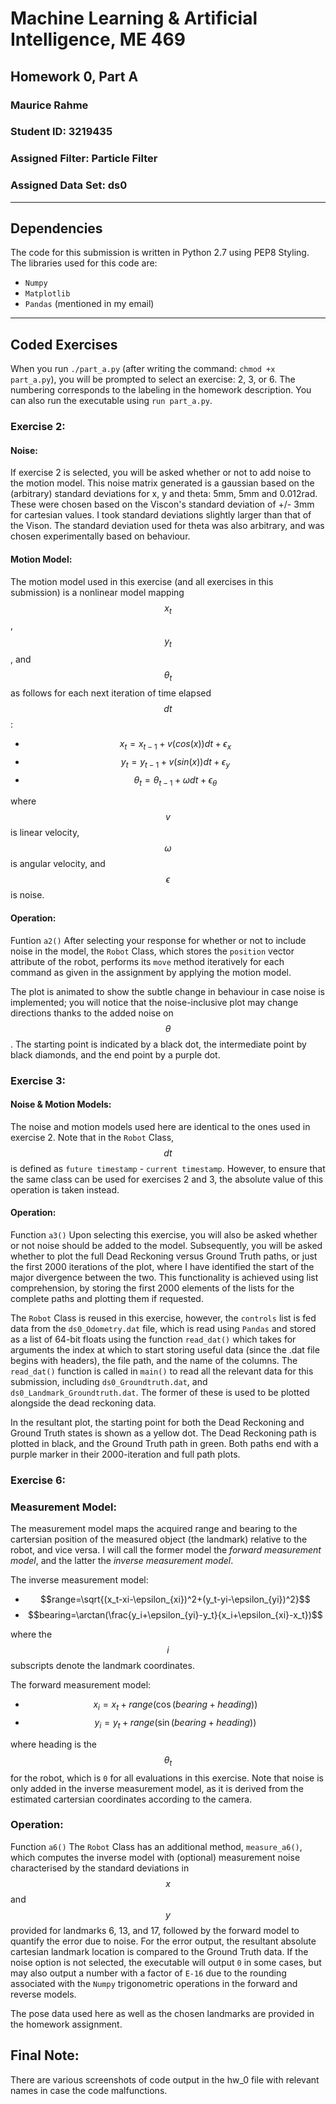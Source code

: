 # Machine Learning & Artificial Intelligence, ME 469
## Homework 0, Part A
### Maurice Rahme
### Student ID: 3219435

### Assigned Filter: Particle Filter
### Assigned Data Set: ds0

****
## Dependencies
The code for this submission is written in Python 2.7 using PEP8 Styling. 
The libraries used for this code are:
* ``` Numpy ```
* ``` Matplotlib ```
* ``` Pandas ``` (mentioned in my email)
****
## Coded Exercises
When you run ``` ./part_a.py ``` (after writing the command: ``` chmod +x part_a.py ```), you will be prompted to select an exercise: 2, 3, or 6. The numbering corresponds to the labeling in the homework description. You can also run the executable using ``` run part_a.py ```.
### Exercise 2:
#### Noise:
If exercise 2 is selected, you will be asked whether or not to add noise to the motion model. This noise matrix generated is a gaussian based on the (arbitrary) standard deviations for x, y and theta: 5mm, 5mm and 0.012rad. These were chosen based on the Viscon's standard deviation of +/- 3mm for cartesian values. I took standard deviations slightly larger than that of the Vison. The standard deviation used for theta was also arbitrary, and was chosen experimentally based on behaviour.
#### Motion Model:
The motion model used in this exercise (and all exercises in this submission) is a nonlinear model mapping $$x_t$$, $$y_t$$, and $$\theta_t$$ as follows for each next iteration of time elapsed $$dt$$:
* $$x_t=x_{t-1}+v(cos(x))dt+\epsilon_x$$
* $$y_t=y_{t-1}+v(sin(x))dt+\epsilon_y$$
* $$\theta_t=\theta_{t-1}+\omega dt+\epsilon_{\theta}$$

where $$v$$ is linear velocity, $$\omega$$ is angular velocity, and $$\epsilon$$ is noise. 

#### Operation:
Funtion ```a2()```
After selecting your response for whether or not to include noise in the model, the ``` Robot ``` Class, which stores the ``` position ``` vector attribute of the robot, performs its ``` move ``` method iteratively for each command as given in the assignment by applying the motion model.

The plot is animated to show the subtle change in behaviour in case noise is implemented; you will notice that the noise-inclusive plot may change directions thanks to the added noise on $$\theta$$. The starting point is indicated by a black dot, the intermediate point by black diamonds, and the end point by a purple dot. 

### Exercise 3:
#### Noise & Motion Models:
The noise and motion models used here are identical to the ones used in exercise 2. Note that in the ``` Robot ``` Class, $$dt$$ is defined as ``` future timestamp ``` - ``` current timestamp ```. However, to ensure that the same class can be used for exercises 2 and 3, the absolute value of this operation is taken instead. 
#### Operation:
Function ```a3()```
Upon selecting this exercise, you will also be asked whether or not noise should be added to the model. Subsequently, you will be asked whether to plot the full Dead Reckoning versus Ground Truth paths, or just the first 2000 iterations of the plot, where I have identified the start of the major divergence between the two. This functionality is achieved using list comprehension, by storing the first 2000 elements of the lists for the complete paths and plotting them if requested. 

The ``` Robot ``` Class is reused in this exercise, however, the ```controls``` list is fed data from the ```ds0_Odometry.dat``` file, which is read using ```Pandas``` and stored as a list of 64-bit floats using the function ```read_dat()``` which takes for arguments the index at which to start storing useful data (since the .dat file begins with headers), the file path, and the name of the columns. The ```read_dat()``` function is called in ```main()``` to read all the relevant data for this submission, including ```ds0_Groundtruth.dat```, and ```ds0_Landmark_Groundtruth.dat```. The former of these is used to be plotted alongside the dead reckoning data. 

In the resultant plot, the starting point for both the Dead Reckoning and Ground Truth states is shown as a yellow dot. The Dead Reckoning path is plotted in black, and the Ground Truth path in green. Both paths end with a purple marker in their 2000-iteration and full path plots. 

### Exercise 6:
### Measurement Model:
The measurement model maps the acquired range and bearing to the cartersian position of the measured object (the landmark) relative to the robot, and vice versa. I will call the former model the *forward measurement model*, and the latter the *inverse measurement model*. 

The inverse measurement model:
* $$range=\sqrt{(x_t-xi-\epsilon_{xi})^2+(y_t-yi-\epsilon_{yi})^2}$$
* $$bearing=\arctan(\frac{y_i+\epsilon_{yi}-y_t}{x_i+\epsilon_{xi}-x_t})$$

where the $$i$$ subscripts denote the landmark coordinates.

The forward measurement model:
* $$x_i=x_t+range(\cos(bearing+heading))$$
* $$y_i=y_t+range(\sin(bearing+heading))$$

where heading is the $$\theta_t$$ for the robot, which is ```0``` for all evaluations in this exercise. Note that noise is only added in the inverse measurement model, as it is derived from the estimated cartersian coordinates according to the camera. 
### Operation:
Function ```a6()```
The ```Robot``` Class has an additional method, ```measure_a6()```, which computes the inverse model with (optional) measurement noise characterised by the standard deviations in $$x$$ and $$y$$ provided for landmarks 6, 13, and 17, followed by the forward model to quantify the error due to noise. For the error output, the resultant absolute cartesian landmark location is compared to the Ground Truth data. If the noise option is not selected, the executable will output ```0``` in some cases, but may also output a number with a factor of ```E-16``` due to the rounding associated with the ```Numpy``` trigonometric operations in the forward and reverse models. 

The pose data used here as well as the chosen landmarks are provided in the homework assignment. 

## Final Note:
There are various screenshots of code output in the hw_0 file with relevant names in case the code malfunctions. 